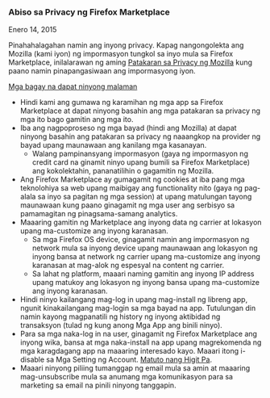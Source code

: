 ### Abiso sa Privacy ng Firefox Marketplace
Enero 14, 2015

Pinahahalagahan namin ang inyong privacy. Kapag nangongolekta ang Mozilla (kami iyon) ng impormasyon tungkol sa inyo mula sa Firefox Marketplace, inilalarawan ng aming [Patakaran sa Privacy ng Mozilla](https://www.mozilla.org/privacy/) kung paano namin pinapangasiwaan ang impormasyong iyon.

<u>Mga bagay na dapat ninyong malaman</u>

- Hindi kami ang gumawa ng karamihan ng mga app sa Firefox Marketplace at dapat ninyong basahin ang mga patakaran sa privacy ng mga ito bago gamitin ang mga ito.
- Iba ang nagpoproseso ng mga bayad (hindi ang Mozilla) at dapat ninyong basahin ang patakaran sa privacy ng naaangkop na provider ng bayad upang maunawaan ang kanilang mga kasanayan.
  - Walang pampinansyang impormasyon (gaya ng impormasyon ng credit card na ginamit ninyo upang bumili sa Firefox Marketplace) ang kokolektahin, pananatilihin o gagamitin ng Mozilla.
- Ang Firefox Marketplace ay gumagamit ng cookies at iba pang mga teknolohiya sa web upang maibigay ang functionality nito (gaya ng pag-alala sa inyo sa pagitan ng mga session) at upang matulungan tayong maunawaan kung paano ginagamit ng mga user ang serbisyo sa pamamagitan ng pinagsama-samang analytics.
- Maaaring gamitin ng Marketplace ang inyong data ng carrier at lokasyon upang ma-customize ang inyong karanasan.
  - Sa mga Firefox OS device, ginagamit namin ang impormasyon ng network mula sa inyong device upang maunawaan ang lokasyon ng inyong bansa at network ng carrier upang ma-customize ang inyong karanasan at mag-alok ng espesyal na content ng carrier.
  - Sa lahat ng platform, maaari naming gamitin ang inyong IP address upang matukoy ang lokasyon ng inyong bansa upang ma-customize ang inyong karanasan.
- Hindi ninyo kailangang mag-log in upang mag-install ng libreng app, ngunit kinakailangang mag-login sa mga bayad na app. Tutulungan din namin kayong magpanatili ng history ng inyong aktibidad ng transaksyon (tulad ng kung anong Mga App ang binili ninyo).
- Para sa mga naka-log in na user, ginagamit ng Firefox Marketplace ang inyong wika, bansa at mga naka-install na app upang magrekomenda ng mga karagdagang app na maaaring interesado kayo.  Maaari itong i-disable sa Mga Setting ng Account.  [Matuto nang Higit Pa](https://support.mozilla.org/en-US/kb/recommendations-marketplace).
- Maaari ninyong piliing tumanggap ng email mula sa amin at maaaring mag-unsubscribe mula sa anumang mga komunikasyon para sa marketing sa email na pinili ninyong tanggapin.
